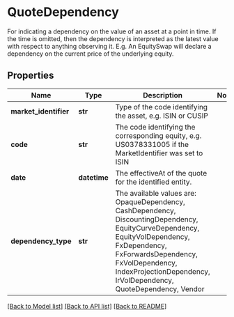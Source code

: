 # QuoteDependency

For indicating a dependency on the value of an asset at a point in time.  If the time is omitted, then the dependency is interpreted as the latest value with respect to anything observing it.  E.g. An EquitySwap will declare a dependency on the current price of the underlying equity.

## Properties
Name | Type | Description | Notes
------------ | ------------- | ------------- | -------------
**market_identifier** | **str** | Type of the code identifying the asset, e.g. ISIN or CUSIP | 
**code** | **str** | The code identifying the corresponding equity, e.g. US0378331005 if the MarketIdentifier was set to ISIN | 
**date** | **datetime** | The effectiveAt of the quote for the identified entity. | 
**dependency_type** | **str** | The available values are: OpaqueDependency, CashDependency, DiscountingDependency, EquityCurveDependency, EquityVolDependency, FxDependency, FxForwardsDependency, FxVolDependency, IndexProjectionDependency, IrVolDependency, QuoteDependency, Vendor | 

[[Back to Model list]](../README.md#documentation-for-models) [[Back to API list]](../README.md#documentation-for-api-endpoints) [[Back to README]](../README.md)


